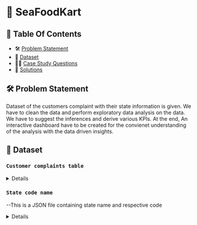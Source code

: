 # 🌲 SeaFoodKart 

## 📕 Table Of Contents
  - 🛠️ [Problem Statement](#problem-statement)
  - 📂 [Dataset](#dataset)
  - 🧙‍♂️ [Case Study Questions](#case-study-questions)
  -  🚀 [Solutions](#-solutions)

## 🛠️ Problem Statement
Dataset of the customers complaint with their state information is given. We have to clean the data and perform exploratory data analysis on the data. We have to suggest the inferences and derive various KPIs. At the end, An interactive dashboard have to be created for the convienet understanding of the analysis with the data driven insights. 

## 📂 Dataset

### **```Customer complaints table```**

<details>
--Complaint ID	
--Company	
--Product	
--Issue	
--State	
--Submitted via	
--Date received	
--Date resolved	
--Timely response?	
--Consumer disputed?	
--State_Name	
</details>

### **```State code name```**
--This is a JSON file containing state name and respective code
<details>

## 🧙‍♂️ Case Study Questions
<p align="center">
<img src="https://media3.giphy.com/media/JQXKbzdLTQJJKP176X/giphy.gif" width=80% height=80%>

### **Task 1**
  Working on data and combining the datasets																
	Data in the worksheet State_Code_Name is take from internet and is available in JSON format. Perform the following tasks 
  as part of data preparation																
	1. Create two new columns in the State_Code_Name worksheet and name them as STATE and CODE respectively.									
	2. From the JSON format, get the data (STATE and CODE) in tabular form using excel options / excel functions.						
	3. Create a new column in the worksheet Consumer_Complaints and name it State_Name																
	4. Fill the column State_name in the worksheet Consumer_Complaints with the data from the State_Code_Name worksheet																		
	Data Analysis:																
	5. What is the count of records for which the State Name values didn't showed up (records with #N/A) ?									
	6. Create a summary table to display number of complaints for only those State_Codes where State_Name is not mapped to State_Code in the worksheet Consumer_Complaints																
	7. Give your inferences for the possible reasons of non availabilty of the State_Name using the above steps.																							
### **Task 2**

Working on dates																
1. What is the resolution time (in days) after which the issue/complaint is resolved by the company?											
2. Create a new column YEAR using the date when complaint was received.																
3. Create a new column QTR (US FY) using the date when complaint was received. Column should have the quarter data based on US FY i.e. Q1 - JAN, FEB and MAR																
											
Notes:																
1. The dates are not stored as proper dates. In order to perform any operation on the dates, first you have to get the date columns as date.																
2. Read the dates as mm/dd/yyyy or dd-mm-yyyy																
3. Perform the data cleaning step (to have proper dates) in the Consumer_Complaints worksheet																

### **Task 3**

Reporting - Create a report with following details for each Company Name ( Summarize the data at Company level )													
1. Company wise total number of complaints. Sort the data in desc order of number of complaints														
2.  What is the number and %age of complaints where the timely response was not shared?																
3. How many complaints were disputed. Also display the %age of number of complaints of the total complaints for each company.																
4.  Average delay in days for closure of the complaints.																
																
Notes:																
1. Add a new worksheet and name it Report_Task3 to create the above report and share your inference.											
2. Raw data is available at the Complaint level (one record per complaint); the report should be created at the Company level (one record per company)																

### **Task 4**
																
Task 4: Reporting - Create a report with following details.																
1. Top five companies with maximum number of complaints along with count of complaints																
2. Top five issues with maximum number of complaints along with count of complaints																
3. Monthly trends of the number of complaints in form of line / area chart																
																
Notes:																
1. Add a new worksheet and name it Report_Task4 to create the above report and share your inference.
   
### **Task 5**

Dashboard - Create a view with following details on the year level																
1. Get the following KPIs																
i. Total number of complaints registered in percentage with YoY change in the numbers?																
ii. Number of complaints for which timely response was given . What is the YoY change in the numbers?																
iii. Average resolution time for the complaints. What is the YoY change in the numbers?																
2. Proportion of the # of complaints by different products																
3. Proportion of the # of complaints by different channels which were used to file the complaint 																
4. There is a limited bandwidth to look in all the complaints / issues raised by customers. Display graphically which complaints should be taken on priority ?																
5. Monthly trend of the number of complaints in form of line / area chart 																
										
Notes:																
1. Add a new worksheet and name it Report_Task5 to create the above dashboard.																
2. Submit the case study by giving your key takeaways from the analysis done in task 5																

